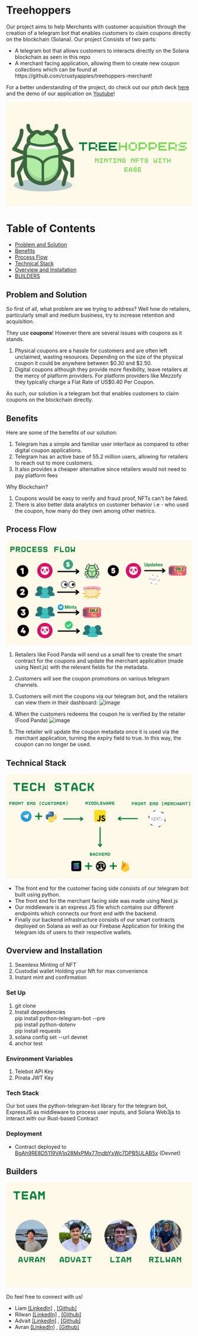 # Treehoppers
Our project aims to help Merchants with customer acquisition through the creation of a telegram bot that enables customers to claim coupons directly on the blockchain (Solana). Our project Consists of two parts: 

<ul>
<li>A telegram bot that allows customers to interacts directly on the Solana blockchain as seen in this repo</li>
<li>A merchant facing application, allowing them to create new coupon collections which can be found at https://github.com/crustyapples/treehoppers-merchant!</li>
</ul>

For a better understanding of the project, do check out our pitch deck [here](https://www.canva.com/design/DAFXJE3KDho/jDnSqSJxUaFqxMSJB15D1g/view?utm_content=DAFXJE3KDho&utm_campaign=designshare&utm_medium=link&utm_source=publishsharelink) and the demo of our application on [Youtube](https://www.youtube.com/watch?v=EzBdCXiMzFM)!

<p align='center'>
<img src="imgs/intro_page.png"/>
</p>

# Table of Contents
- [Problem and Solution](#problem-and-solution)
- [Benefits](#benefits)
- [Process Flow](#process-flow)
- [Technical Stack](#technical-stack)
- [Overview and Installation](#overview-and-installation)
- [BUILDERS](#builders)

## Problem and Solution
So first of all, what problem are we trying to address? Well how do retailers, particularly small and medium business, try to increase retention and acquisition.

They use <b>coupons</b>! However there are several issues with coupons as it stands.

1. Physical coupons are a hassle for customers and are often left unclaimed, wasting resources. Depending on the size of the physical coupon it could be anywhere between $0.30 and $2.50.
2. Digital coupons although they provide more flexibility, leave retailers at the mercy of platform providers. For platform providers like Mezzofy they typically charge a Flat Rate of US$0.40 Per Coupon.

As such, our solution is a telegram bot that enables customers to claim coupons on the blockchain directly.

## Benefits
Here are some of the benefits of our solution:

1. Telegram has a simple and familiar user interface as compared to other digital coupon applications.
2. Telegram has an active base of 55.2 million users, allowing for retailers to reach out to more customers.
3. It also provides a cheaper alternative since retailers would not need to pay platform fees

Why Blockchain?

1. Coupons would be easy to verify and fraud proof, NFTs can't be faked.
2. There is also better data analytics on customer behavior i.e - who used the coupon, how many do they own among other metrics.

## Process Flow
<p align='center'>
<img src="imgs/process_flow.png"/>
</p>

1. Retailers like Food Panda will send us a small fee to create the smart contract for the coupons and update the merchant application (made using Next.js) with the relevant fields for the metadata.
2. Customers will see the coupon promotions on various telegram channels.
3. Customers will mint the coupons via our telegram bot, and the retailers can view them in their dashboard:
![image](https://user-images.githubusercontent.com/24990448/211553288-f5880151-bc2d-415f-90ba-ca93fd0c640c.png)

4. When the customers redeems the coupon he is verified by the retailer (Food Panda)
![image](https://user-images.githubusercontent.com/24990448/211553513-3951e833-4a61-4828-9f25-a5ed712b8d0f.png)

5. The retailer will update the coupon metadata once it is used via the merchant application, turning the expiry field to true. In this way, the coupon can no longer be used.

## Technical Stack
<p align='center'>
<img src="imgs/tech_stack.png"/>
</p>

<ul>
    <li>The front end for the customer facing side consists of our telegram bot built using python.</li>
    <li>The front end for the merchant facing side was made using Next.js</li>
    <li>Our middleware is an express JS file which contains our different endpoints which connects our front end with the backend.</li>
    <li>Finally our backend infrastructure consists of our smart contracts deployed on Solana as well as our Firebase Application for linking the telegram ids of users to their respective wallets.</li>
</ul>

## Overview and Installation

1. Seamless Minting of NFT
2. Custodial wallet Holding your Nft for max convenience
3. Instant mint and confirmation

### Set Up

1. git clone
2. Install dependencies\
    pip install python-telegram-bot --pre\
    pip install python-dotenv\
    pip install requests
2. solana config set --url devnet
3. anchor test

### Environment Variables
1. Telebot API Key
2. Pinata JWT Key

### Tech Stack
Our bot uses the python-telegram-bot library for the telegram bot, ExpressJS as middleware to process user inputs, and Solana Web3js to interact with our Rust-based Contract

### Deployment
- Contract deployed to [BgAh9RE8D5119VA1q28MxPMx77mdbYxWc7DPB5ULAB5x](https://solana.fm/address/BgAh9RE8D5119VA1q28MxPMx77mdbYxWc7DPB5ULAB5x) (Devnet)

## Builders
<p align='center'>
<img src="imgs/builders.png"/>
</p>

Do feel free to connect with us!
- Liam [[LinkedIn]](https://www.linkedin.com/in/liam-ayathan-046b3816b/) , [[Github]](https://github.com/liam-ayathan)
- Rilwan [[LinkedIn]](https://www.linkedin.com/in/muhammad-rilwan-884484156/) , [[Github]](https://github.com/rilwan99)
- Advait [[LinkedIn]](https://www.linkedin.com/in/advaittt/) , [[Github]](https://github.com/crustyapples)
- Avran [[LinkedIn]](https://www.linkedin.com/in/avranwong/) , [[Github]](https://github.com/AvranWong)
